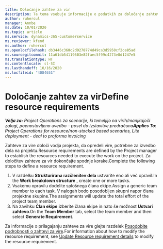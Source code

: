 ```yaml
---
title: Določanje zahtev za vir
description: Ta tema vsebuje informacije o podatkih za določanje zahtev za vir.
author: ruhercul
manager: Annbe
ms.date: 10/01/2020
ms.topic: article
ms.service: dynamics-365-customerservice
ms.reviewer: kfend
ms.author: ruhercul
ms.openlocfilehash: db3446c360c2d9278774d49ca3d5950cf2ce85ad
ms.sourcegitcommit: 11a61db54119503e82faec5f99c4273e8d1247e5
ms.translationtype: HT
ms.contentlocale: sl-SI
ms.lasthandoff: 10/16/2020
ms.locfileid: "4084651"
---
```

# <a name="define-resource-requirements"></a><span data-ttu-id="0d6d7-103">Določanje zahtev za vir</span><span class="sxs-lookup"><span data-stu-id="0d6d7-103">Define resource requirements</span></span>

<span data-ttu-id="0d6d7-104">_**Velja za:** Project Operations za scenarije, ki temeljijo na virih/manjkajoči zalogi, poenostavljeno uvedbo – posel do izstavitve predračuna_</span><span class="sxs-lookup"><span data-stu-id="0d6d7-104">_**Applies To:** Project Operations for resource/non-stocked based scenarios, Lite deployment - deal to proforma invoicing_</span></span>

<span data-ttu-id="0d6d7-105">Zahteve za vire določi vodja projekta, da opredeli vire, potrebne za izvedbo dela na projektu.</span><span class="sxs-lookup"><span data-stu-id="0d6d7-105">Resource requirements are defined by the Project manager to establish the resources needed to execute the work on the project.</span></span> <span data-ttu-id="0d6d7-106">Za določitev zahteve za vir dokončajte spodnje korake.</span><span class="sxs-lookup"><span data-stu-id="0d6d7-106">Complete the following steps to define a resource requirement.</span></span>

1.  <span data-ttu-id="0d6d7-107">V razdelku **Strukturirana razčlenitev dela** ustvarite eno ali več opravil.</span><span class="sxs-lookup"><span data-stu-id="0d6d7-107">In the **Work breakdown structure** , create one or more tasks.</span></span>
2.  <span data-ttu-id="0d6d7-108">Vsakemu opravilu dodelite splošnega člana ekipe.</span><span class="sxs-lookup"><span data-stu-id="0d6d7-108">Assign a generic team member to each task.</span></span> <span data-ttu-id="0d6d7-109">V nalogah bodo posodobljen skupni napor člana projektne skupine.</span><span class="sxs-lookup"><span data-stu-id="0d6d7-109">The assignments will update the total effort of the project team member.</span></span>
3.  <span data-ttu-id="0d6d7-110">Na zavihku **Član ekipe** izberite člana ekipe in nato še možnost **Ustvari zahtevo**.</span><span class="sxs-lookup"><span data-stu-id="0d6d7-110">On the **Team Member** tab, select the team member and then select **Generate Requirement**.</span></span>

<span data-ttu-id="0d6d7-111">Za informacije o prilagajanju zahteve za vire glejte razdelek [Posodobite podrobnosti o zahtevi za vire](define-resource-requirements.md).</span><span class="sxs-lookup"><span data-stu-id="0d6d7-111">For information about how to modify the resource requirement, see [Update Resource requirement details](define-resource-requirements.md) to modify the resource requirement.</span></span>